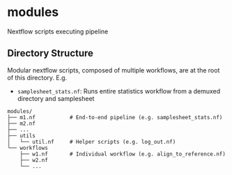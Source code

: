 # modules
Nextflow scripts executing pipeline

## Directory Structure
Modular nextflow scripts, composed of multiple workflows, are at the root of this directory. E.g. 
* `samplesheet_stats.nf`: Runs entire statistics workflow from a demuxed directory and samplesheet
```
modules/
├── m1.nf           # End-to-end pipeline (e.g. samplesheet_stats.nf) 
├── m2.nf
├── ...
├── utils
│   └── util.nf     # Helper scripts (e.g. log_out.nf)
└── workflows
    ├── w1.nf       # Individual workflow (e.g. align_to_reference.nf)
    ├── w2.nf
    └── ...
``` 
